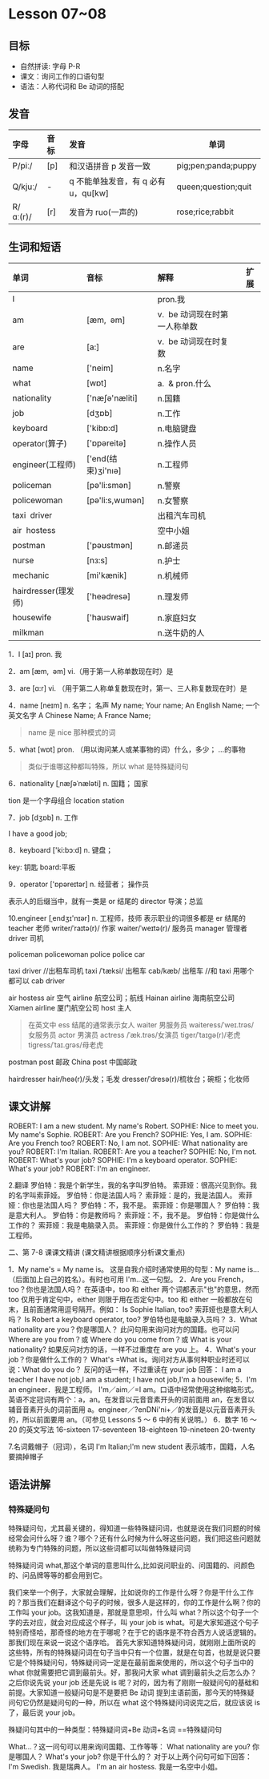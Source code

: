 # Lesson 07~08

## 目标

- 自然拼读: 字母 P-R
- 课文：询问工作的口语句型
- 语法：人称代词和 Be 动词的搭配

## 发音

| 字母     | 音标 | 发音                                | 单词                |
| :------- | :--- | :---------------------------------- | ------------------- |
| P/piː/   | [p]  | 和汉语拼音 p 发音一致               | pig;pen;panda;puppy |
| Q/kjuː/  | -    | q 不能单独发音，有 q 必有 u，qu[kw] | queen;question;quit |
| R/ɑː(r)/ | [r]  | 发音为 ruo(一声的)                  | rose;rice;rabbit    |

## 生词和短语

| 单词                | 音标                | 解释                          | 扩展 |
| :------------------ | :------------------ | :---------------------------- | ---- |
| I                   |                     | pron.我                       |
| am                  | \[æm,  əm]          | v.  be 动词现在时第一人称单数 |
| are                 | \[a:]               | v.  be 动词现在时复数         |
| name                | \['neim]            | n.名字                        |
| what                | \[wɒt]              | a.  & pron.什么               |
| nationality         | \['næʃə'næliti]     | n.国籍                        |
| job                 | \[dʒɒb]             | n.工作                        |
| keyboard            | \['kibɒ\:d]         | n.电脑键盘                    |
| operator(算子)      | \['ɒpəreitə]        | n.操作人员                    |
| engineer(工程师)    | \['end(结束)ʒi'nıə] | n.工程师                      |
| policeman           | \[pə'li\:smən]      | n.警察                        |
| policewoman         | \[pə'li\:s,wumən]   | n.女警察                      |
| taxi  driver        |                     | 出租汽车司机                  |
| air  hostess        |                     | 空中小姐                      |
| postman             | \['pəʊstmən]        | n.邮递员                      |
| nurse               | \[nз\:s]            | n.护士                        |
| mechanic            | \[mi'kænik]         | n.机械师                      |
| hairdresser(理发师) | \['heədresə]        | n.理发师                      |
| housewife           | \['hauswaif]        | n.家庭妇女                    |
| milkman             |                     | n.送牛奶的人                  |

1．I [aɪ]
pron. 我

2．am [æm,  əm]
vi.（用于第一人称单数现在时）是

3．are [ɑ:r]
vi. （用于第二人称单复数现在时，第一、三人称复数现在时）是

4．name [neɪm]
n. 名字； 名声
My name;
Your name;
An English Name; 一个英文名字
A Chinese Name;
A France Name;

> name 是 nice 那种模式的词

5．what [wɒt]
pron. （用以询问某人或某事物的词）什么，多少； …的事物

> 类似于谁哪这种都叫特殊，所以 what 是特殊疑问句

6．nationality [ˌnæʃəˈnæləti]
n. 国籍； 国家

tion 是一个字母组合
location
station

7．job [dʒɒb]
n. 工作

I have a good job;

8．keyboard ['ki:bɔ:d]
n. 键盘；

key: 钥匙
board:平板

9．operator ['ɒpəreɪtər]
n. 经营者； 操作员

表示人的后缀当中，就有一类是 or 结尾的
director 导演；总监

10.engineer [ˌendʒɪ'nɪər]
n. 工程师，技师
表示职业的词很多都是 er 结尾的
teacher 老师
writer/ˈraɪtə(r)/ 作家
waiter/ˈweɪtə(r)/ 服务员
manager 管理者
driver 司机

policeman
policewoman
police
police car

taxi driver //出租车司机
taxi /ˈtæksi/ 出租车
cab/kæb/ 出租车 //和 taxi 用哪个都可以
cab driver

air hostess
air 空气
airline 航空公司；航线
Hainan airline 海南航空公司
Xiamen airline 厦门航空公司
host 主人

> 在英文中 ess 结尾的通常表示女人 waiter 男服务员 waiteress/ˈweɪ.trəs/女服务员 actor 男演员 actress
> /ˈæk.trəs/女演员 tiger/ˈtaɪɡə(r)/老虎 tigress/ˈtaɪ.ɡrəs/母老虎

postman
post 邮政
China post 中国邮政

hairdresser
hair/heə(r)/头发；毛发
dresser/ˈdresə(r)/梳妆台；碗柜；化妆师

## 课文讲解

ROBERT: I am a new student.
My name's Robert.
SOPHIE: Nice to meet you.
My name's Sophie.
ROBERT: Are you French?
SOPHIE: Yes, I am.
SOPHIE: Are you French too?
ROBERT: No, I am not.
SOPHIE: What nationality are you?
ROBERT: I'm Italian.
ROBERT: Are you a teacher?
SOPHIE: No, I'm not.
ROBERT: What's your job?
SOPHIE: I'm a keyboard operator.
SOPHIE: What's your job?
ROBERT: I'm an engineer.

2.翻译
罗伯特：我是个新学生，我的名字叫罗伯特。
索菲娅：很高兴见到你。我的名字叫索菲娅。
罗伯特：你是法国人吗？
索菲娅：是的，我是法国人。
索菲娅：你也是法国人吗？
罗伯特：不，我不是。
索菲娅：你是哪国人？
罗伯特：我是意大利人。
罗伯特：你是教师吗？
索菲娅：不，我不是。
罗伯特：你是做什么工作的？
索菲娅：我是电脑录入员。
索菲娅：你是做什么工作的？
罗伯特：我是工程师。

二、第 7-8 课课文精讲
(课文精讲根据顺序分析课文重点)

1．My name's = My name is。
这是自我介绍时通常使用的句型：My name is…（后面加上自己的姓名）。有时也可用 I'm…这一句型。
2．Are you French，too？你也是法国人吗？
在英语中，too 和 either 两个词都表示"也"的意思，然而 too 仅用于肯定句中，either 则限于用在否定句中。too 和 either 一般都放在句末，且前面通常用逗号隔开。例如：
Is Sophie Italian, too?
索菲娅也是意大利人吗？
Is Robert a keyboard operator, too?
罗伯特也是电脑录入员吗？
3．What nationality are you？你是哪国人？
此问句用来询问对方的国籍。也可以问 Where are you from？或 Where do you come from？或 What is your nationality?
如果反问对方的话，一样不过重度在 are you 上。
4．What's your job？你是做什么工作的？
What's =What is。询问对方从事何种职业时还可以说：What do you do？
反问的话一样，不过重读在 your job
回答：
I am a teacher
I have not job,I am a student;
I have not job,I'm a housewife;
5．I'm an engineer．我是工程师。
I'm／aim／=I am。口语中经常使用这种缩略形式。英语不定冠词有两个：a，an。在发音以元音音素开头的词前面用 an，在发音以辅音音素开头的词前面用 a。engineer／?enDNi'ni+／的发音是以元音音素开头的，所以前面要用 an。（可参见 Lessons 5 ～ 6 中的有关说明。）
6．数字 16 ～ 20 的英文写法
16-sixteen 17-seventeen 18-eighteen
19-nineteen 20-twenty

7.名词戴帽子（冠词），名词 I'm Italian;I'm new student 表示城市，国籍，人名要摘掉帽子

## 语法讲解

### 特殊疑问句

特殊疑问句，尤其最关键的，得知道一些特殊疑问词，也就是说在我们问题的时候经常会问什么呀？谁？哪个？还有什么时候为什么呀这些问题，我们把这些问题就统称为专门特殊的问题，所以这些词都可以叫做特殊疑问词

特殊疑问词 what,那这个单词的意思叫什么,比如说问职业的、问国籍的、问颜色的、问品牌等等的都会用到它。

我们来举一个例子，大家就会理解，比如说你的工作是什么呀？你是干什么工作的？那当我们在翻译这个句子的时候，很多人是这样的，你的工作是什么啊？你的工作叫 your job。这我知道是，那就是意思呗，什么叫 what？所以这个句子一个字的去对应，就会对应成这个样子，叫 your job is what。可是大家知道这个句子特别奇怪哈，那奇怪的地方在于哪呢？在于它的语序是不符合西方人说话逻辑的。那我们现在来说一说这个语序哈。
首先大家知道特殊疑问词，就刚刚上面所说的这些特，所有的特殊疑问词在句子当中只有一个位置，就是在句首，也就是说只要它是个特殊疑问句，特殊疑问词一定是在最前面来使用的，所以这个句子当中的 what 你就需要把它调到最前头。好，那我问大家 what 调到最前头之后怎么办？之后你说先说 your job 还是先说 is 呢？对的，因为有了刚刚一般疑问句的基础和前提。大家知道一般疑问句是不是要把 Be 动词 提到主语前面，那今天的特殊疑问句它仍然是疑问句的一种，所以在 what 这个特殊疑问词说完之后，就应该说 is 了，最后说 your job。

殊疑问句其中的一种类型：特殊疑问词+Be 动词+名词 ==特殊疑问句

What…？这一问句可以用来询问国籍、工作等等：
What nationality are you?
你是哪国人？
What's your job?
你是干什么的？
对于以上两个问句可如下回答：
I'm Swedish.
我是瑞典人。
I'm an air hostess.
我是一名空中小姐。

